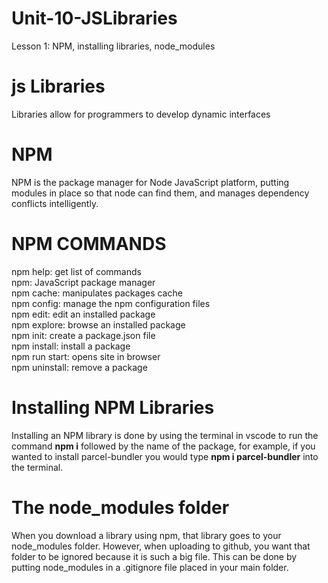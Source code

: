 # Unit-10-JSLibraries
Lesson 1: NPM, installing libraries, node_modules

# js Libraries
Libraries allow for programmers to develop dynamic interfaces 

# NPM
NPM is the package manager for Node JavaScript platform, putting modules in place so that node can find them, and manages dependency conflicts intelligently.

# NPM COMMANDS
<p>npm help: get list of commands<br>
npm: JavaScript package manager<br>
npm cache: manipulates packages cache<br>
npm config: manage the npm configuration files<br>
npm edit: edit an installed package<br>
npm explore: browse an installed package<br>
npm init: create a package.json file<br>
npm install: install a package<br>
npm run start: opens site in browser<br>
npm uninstall: remove a package<p/>

# Installing NPM Libraries
Installing an NPM library is done by using the terminal in vscode to run the command **npm i** followed by the name of the package, for example, if you wanted to install parcel-bundler you would type **npm i parcel-bundler** into the terminal.

# The node_modules folder
When you download a library using npm, that library goes to your node_modules folder.  However, when uploading to github, you want that folder to be ignored because it is such a big file. This can be done by putting node_modules in a .gitignore file placed in your main folder.
